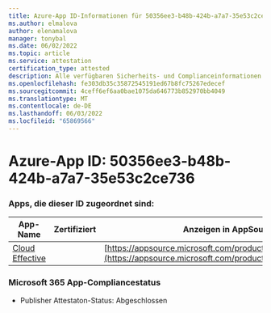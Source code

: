 ```yaml
---
title: Azure-App ID-Informationen für 50356ee3-b48b-424b-a7a7-35e53c2ce736
ms.author: elmalova
author: elenamalova
manager: tonybal
ms.date: 06/02/2022
ms.topic: article
ms.service: attestation
certification_type: attested
description: Alle verfügbaren Sicherheits- und Complianceinformationen für 50356ee3-b48b-424b-a7a7-35e53c2ce736.
ms.openlocfilehash: fe303db35c35872545191ed67b8fc75267edecef
ms.sourcegitcommit: 4ceff6ef6aa0bae1075da646773b852970bb4049
ms.translationtype: MT
ms.contentlocale: de-DE
ms.lasthandoff: 06/03/2022
ms.locfileid: "65869566"
---
```

# <a name="azure-app-id-50356ee3-b48b-424b-a7a7-35e53c2ce736"></a>Azure-App ID: 50356ee3-b48b-424b-a7a7-35e53c2ce736


### <a name="apps-associated-with-this-id"></a>Apps, die dieser ID zugeordnet sind:
| **App-Name** | **Zertifiziert** | **Anzeigen in AppSource** |
|--------------|---------------|-----------------------|
| [Cloud Effective](../forward/WA200002408.md) |  | [https://appsource.microsoft.com/product/office/WA200002408](https://appsource.microsoft.com/product/office/WA200002408) |

### <a name="microsoft-365-app-compliance-status"></a>Microsoft 365 App-Compliancestatus
- Publisher Attestaton-Status: Abgeschlossen

